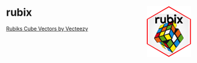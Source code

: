 # rubix <img src="man/figures/logo.png" align="right" alt="" width="120" />
<a href="https://www.vecteezy.com/free-vector/rubiks-cube">Rubiks Cube Vectors by Vecteezy</a>